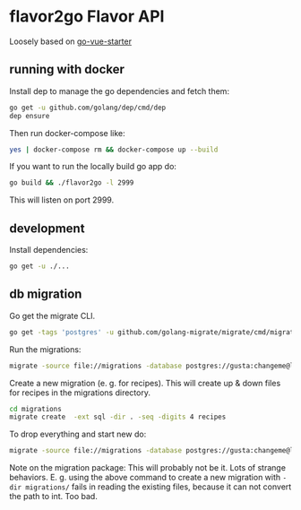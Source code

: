 # flavor2go Flavor API

Loosely based on [go-vue-starter](https://github.com/markcheno/go-vue-starter/)

## running with docker

Install dep to manage the go dependencies and fetch them:

```sh
go get -u github.com/golang/dep/cmd/dep
dep ensure
```

Then run docker-compose like:

```sh
yes | docker-compose rm && docker-compose up --build
```

If you want to run the locally build go app do:

```sh
go build && ./flavor2go -l 2999
```

This will listen on port 2999.

## development

Install dependencies:

```sh
go get -u ./...
```

## db migration

Go get the migrate CLI.

```sh
go get -tags 'postgres' -u github.com/golang-migrate/migrate/cmd/migrate
```

Run the migrations:

```sh
migrate -source file://migrations -database postgres://gusta:changeme@localhost:5432/gusta?sslmode=disable up
```

Create a new migration (e. g. for recipes). This will create up & down files for recipes in the migrations directory.

```sh
cd migrations
migrate create  -ext sql -dir . -seq -digits 4 recipes
```

To drop everything and start new do:

```sh
migrate -source file://migrations -database postgres://gusta:changeme@localhost:5432/gusta?sslmode=disable drop
```

Note on the migration package: This will probably not be it. Lots of strange behaviors. E. g. using the above command to create a new migration with `-dir migrations/` fails in reading the existing files, because it can not convert the path to int. Too bad.
